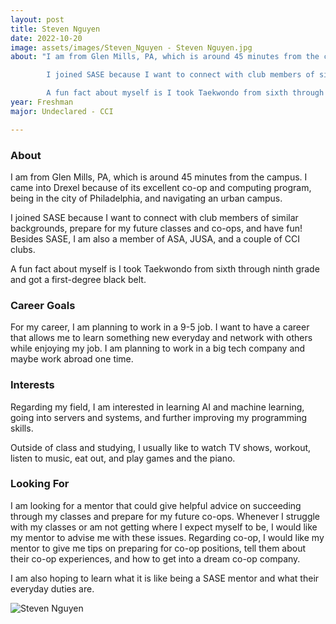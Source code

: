```yaml
---
layout: post
title: Steven Nguyen 
date: 2022-10-20
image: assets/images/Steven_Nguyen - Steven Nguyen.jpg
about: "I am from Glen Mills, PA, which is around 45 minutes from the campus. I came into Drexel because of its excellent co-op and computing program, being in the city of Philadelphia, and navigating an urban campus.
		I joined SASE because I want to connect with club members of similar backgrounds, prepare for my future classes and co-ops, and have fun! Besides SASE, I am also a member of ASA, JUSA, and a couple of CCI clubs.
		A fun fact about myself is I took Taekwondo from sixth through ninth grade and got a first-degree black belt."
year: Freshman
major: Undeclared - CCI

---
```


### About

I am from Glen Mills, PA, which is around 45 minutes from the campus. I came into Drexel because of its excellent co-op and computing program, being in the city of Philadelphia, and navigating an urban campus.
I joined SASE because I want to connect with club members of similar backgrounds, prepare for my future classes and co-ops, and have fun! Besides SASE, I am also a member of ASA, JUSA, and a couple of CCI clubs.
A fun fact about myself is I took Taekwondo from sixth through ninth grade and got a first-degree black belt.

### Career Goals

For my career, I am planning to work in a 9-5 job. I want to have a career that allows me to learn something new everyday and network with others while enjoying my job. I am planning to work in a big tech company and maybe work abroad one time.

### Interests

Regarding my field, I am interested in learning AI and machine learning, going into servers and systems, and further improving my programming skills.
Outside of class and studying, I usually like to watch TV shows, workout, listen to music, eat out, and play games and the piano.

### Looking For

I am looking for a mentor that could give helpful advice on succeeding through my classes and prepare for my future co-ops. Whenever I struggle with my classes or am not getting where I expect myself to be, I would like my mentor to advise me with these issues. Regarding co-op, I would like my mentor to give me tips on preparing for co-op positions, tell them about their co-op experiences, and how to get into a dream co-op company.
I am also hoping to learn what it is like being a SASE mentor and what their everyday duties are.

<div class="text-center my-5">
    <img src="https://sase-drexel.github.io/mentorship-2022/assets/images/Steven_Nguyen - Steven Nguyen.jpg" alt="Steven Nguyen" class="rounded post-img" />
</div>
